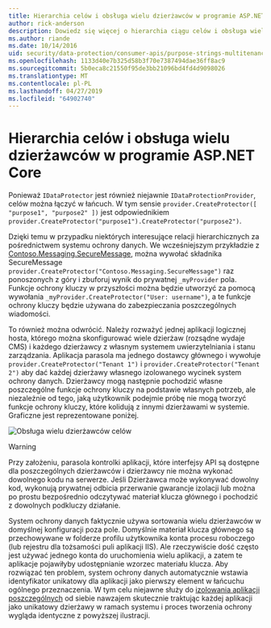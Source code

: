 ```yaml
---
title: Hierarchia celów i obsługa wielu dzierżawców w programie ASP.NET Core
author: rick-anderson
description: Dowiedz się więcej o hierarchia ciągu celów i obsługa wielu dzierżawców w odniesieniu do interfejsów API do ochrony danych usługi ASP.NET Core.
ms.author: riande
ms.date: 10/14/2016
uid: security/data-protection/consumer-apis/purpose-strings-multitenancy
ms.openlocfilehash: 1133d40e7b325d58b3f70e7387494dae36ff8ac9
ms.sourcegitcommit: 5b0eca8c21550f95de3bb21096bd4fd4d9098026
ms.translationtype: MT
ms.contentlocale: pl-PL
ms.lasthandoff: 04/27/2019
ms.locfileid: "64902740"
---
```

# <a name="purpose-hierarchy-and-multi-tenancy-in-aspnet-core"></a>Hierarchia celów i obsługa wielu dzierżawców w programie ASP.NET Core

Ponieważ `IDataProtector` jest również niejawnie `IDataProtectionProvider`, celów można łączyć w łańcuch. W tym sensie `provider.CreateProtector([ "purpose1", "purpose2" ])` jest odpowiednikiem `provider.CreateProtector("purpose1").CreateProtector("purpose2")`.

Dzięki temu w przypadku niektórych interesujące relacji hierarchicznych za pośrednictwem systemu ochrony danych. We wcześniejszym przykładzie z [Contoso.Messaging.SecureMessage](xref:security/data-protection/consumer-apis/purpose-strings#data-protection-contoso-purpose), można wywołać składnika SecureMessage `provider.CreateProtector("Contoso.Messaging.SecureMessage")` raz ponoszonych z góry i zbuforuj wynik do prywatnej `_myProvider` pola. Funkcje ochrony kluczy w przyszłości można będzie utworzyć za pomocą wywołania `_myProvider.CreateProtector("User: username")`, a te funkcje ochrony kluczy będzie używana do zabezpieczania poszczególnych wiadomości.

To również można odwrócić. Należy rozważyć jednej aplikacji logicznej hosta, którego można skonfigurować wiele dzierżaw (rozsądne wydaje CMS) i każdego dzierżawcy z własnym systemem uwierzytelniania i stanu zarządzania. Aplikacja parasola ma jednego dostawcy głównego i wywołuje `provider.CreateProtector("Tenant 1")` i `provider.CreateProtector("Tenant 2")` aby dać każdej dzierżawy własnego izolowanego wycinek system ochrony danych. Dzierżawcy mogą następnie pochodzić własne poszczególne funkcje ochrony kluczy na podstawie własnych potrzeb, ale niezależnie od tego, jaką użytkownik podejmie próbę nie mogą tworzyć funkcje ochrony kluczy, które kolidują z innymi dzierżawami w systemie. Graficzne jest reprezentowane poniżej.

![Obsługa wielu dzierżawców celów](purpose-strings-multitenancy/_static/purposes-multi-tenancy.png)

>[!WARNING]
> Przy założeniu, parasola kontrolki aplikacji, które interfejsy API są dostępne dla poszczególnych dzierżawców i dzierżawcy nie można wykonać dowolnego kodu na serwerze. Jeśli Dzierżawca może wykonywać dowolny kod, wykonują prywatnej odbicia przerwanie gwarancje izolacji lub można po prostu bezpośrednio odczytywać materiał klucza głównego i pochodzić z dowolnych podkluczy działanie.

System ochrony danych faktycznie używa sortowania wielu dzierżawców w domyślnej konfiguracji poza pole. Domyślnie materiał klucza głównego są przechowywane w folderze profilu użytkownika konta procesu roboczego (lub rejestru dla tożsamości puli aplikacji IIS). Ale rzeczywiście dość często jest używać jednego konta do uruchomienia wielu aplikacji, a zatem te aplikacje pojawiłyby udostępnianie wzorzec materiału klucza. Aby rozwiązać ten problem, system ochrony danych automatycznie wstawia identyfikator unikatowy dla aplikacji jako pierwszy element w łańcuchu ogólnego przeznaczenia. W tym celu niejawne służy do [izolowania aplikacji poszczególnych](xref:security/data-protection/configuration/overview#per-application-isolation) od siebie nawzajem skutecznie traktując każdej aplikacji jako unikatowy dzierżawy w ramach systemu i proces tworzenia ochrony wygląda identyczne z powyższej ilustracji.
